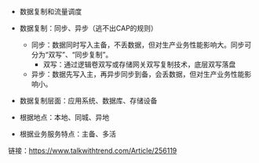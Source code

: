 - 数据复制和流量调度
- 数据复制：同步、异步（逃不出CAP的规则）
  - 同步：数据同时写入主备，不丢数据，但对生产业务性能影响大。同步可分为“双写”、“同步复制”。
    - 双写：通过逻辑卷双写或存储网关双写复制技术，底层双写落盘
  - 异步：数据先写入主，再异步同步到备，会丢数据，但对生产业务性能影响小。
- 数据复制层面：应用系统、数据库、存储设备

- 根据地点：本地、同城、异地
- 根据业务服务特点：主备、多活

链接：https://www.talkwithtrend.com/Article/256119